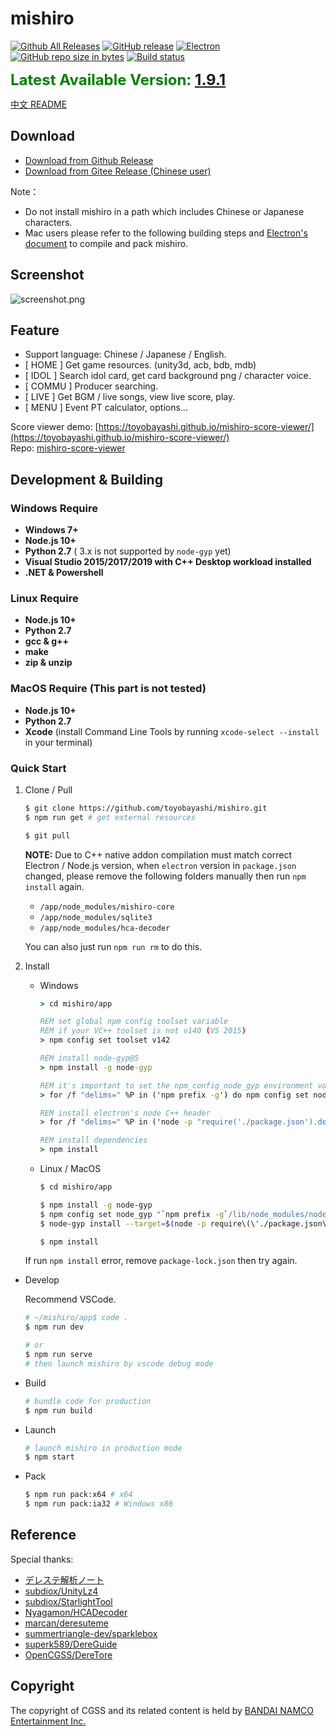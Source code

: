 # mishiro
[![Github All Releases](https://img.shields.io/github/downloads/toyobayashi/mishiro/total.svg)](https://github.com/toyobayashi/mishiro/releases)
[![GitHub release](https://img.shields.io/github/release/toyobayashi/mishiro.svg)](https://github.com/toyobayashi/mishiro/releases)
[![Electron](https://img.shields.io/badge/dynamic/json.svg?label=electron&url=https%3A%2F%2Fraw.githubusercontent.com%2Ftoyobayashi%2Fmishiro%2Fmaster%2Fapp%2Fpackage.json&query=%24.devDependencies.electron&colorB=9feaf9)](https://electronjs.org/)
[![GitHub repo size in bytes](https://img.shields.io/github/repo-size/toyobayashi/mishiro.svg)](https://github.com/toyobayashi/mishiro/archive/master.zip)
[![Build status](https://travis-ci.com/toyobayashi/mishiro.svg?branch=master)](https://travis-ci.com/toyobayashi/mishiro/)
<!-- [![Build status](https://ci.appveyor.com/api/projects/status/qv7x4qj669pyolfi/branch/master?svg=true)](https://ci.appveyor.com/project/toyobayashi/mishiro/branch/master) -->
<!-- [![Vue](https://img.shields.io/badge/dynamic/json.svg?label=vue&url=https%3A%2F%2Fraw.githubusercontent.com%2Ftoyobayashi%2Fmishiro%2Fmaster%2Fapp%2Fpackage.json&query=%24.dependencies.vue&colorB=41b883)](https://vuejs.org/)
[![Webpack](https://img.shields.io/badge/dynamic/json.svg?label=webpack&url=https%3A%2F%2Fraw.githubusercontent.com%2Ftoyobayashi%2Fmishiro%2Fmaster%2Fapp%2Fpackage.json&query=%24.devDependencies.webpack&colorB=55a7dd)](https://webpack.js.org/) -->

<font color="green" size=5>**Latest Available Version: [1.9.1](https://github.com/toyobayashi/mishiro/releases/tag/v1.9.1)**</font>

[中文 README](https://github.com/toyobayashi/mishiro/blob/master/README_CN.md)

## Download

* [Download from Github Release](https://github.com/toyobayashi/mishiro/releases)  
* [Download from Gitee Release (Chinese user)](https://gitee.com/toyobayashi/mishiro/releases)  

Note：

* Do not install mishiro in a path which includes Chinese or Japanese characters.
* Mac users please refer to the following building steps and [Electron's document](http://electronjs.org/docs/tutorial/application-distribution) to compile and pack mishiro.

## Screenshot

![screenshot.png](https://github.com/toyobayashi/mishiro/raw/master/img/screenshot.png)

## Feature

* Support language: Chinese / Japanese / English.
* [ HOME ] Get game resources. (unity3d, acb, bdb, mdb)
* [ IDOL ] Search idol card, get card background png / character voice.
* [ COMMU ] Producer searching.
* [ LIVE ] Get BGM / live songs, view live score, play.
* [ MENU ] Event PT calculator, options...

Score viewer demo: [https://toyobayashi.github.io/mishiro-score-viewer/](https://toyobayashi.github.io/mishiro-score-viewer/)  
Repo: [mishiro-score-viewer](https://github.com/toyobayashi/mishiro-score-viewer)

<!-- * [ IDOL ] Search idol card and download card background png from [starlight.kirara.ca](https://starlight.kirara.ca/) or character voice from game server. -->

## Development & Building

### Windows Require

* __Windows 7+__
* __Node.js 10+__
* __Python 2.7__ ( 3.x is not supported by `node-gyp` yet)
* __Visual Studio 2015/2017/2019 with C++ Desktop workload installed__
* __.NET & Powershell__  

### Linux Require

* __Node.js 10+__
* __Python 2.7__
* __gcc & g++__
* __make__
* __zip & unzip__

### MacOS Require (This part is not tested)
 
* __Node.js 10+__
* __Python 2.7__
* __Xcode__ (install Command Line Tools by running ```xcode-select --install``` in your terminal)

### Quick Start

1. Clone / Pull  

    ``` bash 
    $ git clone https://github.com/toyobayashi/mishiro.git
    $ npm run get # get external resources

    $ git pull
    ```

    **NOTE:** Due to C++ native addon compilation must match correct Electron / Node.js version, when `electron` version in `package.json` changed, please remove the following folders manually then run `npm install` again.

    * `/app/node_modules/mishiro-core`
    * `/app/node_modules/sqlite3`
    * `/app/node_modules/hca-decoder`

    You can also just run `npm run rm` to do this.

2. Install  

    * Windows

        ``` bat
        > cd mishiro/app

        REM set global npm config toolset variable
        REM if your VC++ toolset is not v140 (VS 2015)
        > npm config set toolset v142

        REM install node-gyp@5
        > npm install -g node-gyp

        REM it's important to set the npm_config_node_gyp environment variable to tell npm using global installed node-gyp
        > for /f "delims=" %P in ('npm prefix -g') do npm config set node_gyp "%P\node_modules\node-gyp\bin\node-gyp.js"

        REM install electron's node C++ header
        > for /f "delims=" %P in ('node -p "require('./package.json').devDependencies.electron"') do node-gyp install --target=%P --dist-url=https://atom.io/download/electron

        REM install dependencies
        > npm install
        ```
    
    * Linux / MacOS

        ``` bash
        $ cd mishiro/app

        $ npm install -g node-gyp
        $ npm config set node_gyp "`npm prefix -g`/lib/node_modules/node-gyp/bin/node-gyp.js"
        $ node-gyp install --target=$(node -p require\(\'./package.json\'\).devDependencies.electron) --dist-url=https://atom.io/download/electron

        $ npm install
        ```

    If run `npm install` error, remove `package-lock.json` then try again.

* Develop

    Recommend VSCode.
    
    ``` bash
    # ~/mishiro/app$ code .
    $ npm run dev

    # or
    $ npm run serve
    # then launch mishiro by vscode debug mode
    ```

* Build  

    ``` bash
    # bundle code for production
    $ npm run build
    ```

* Launch  

    ``` bash
    # launch mishiro in production mode
    $ npm start
    ```

* Pack

    ``` bash
    $ npm run pack:x64 # x64 
    $ npm run pack:ia32 # Windows x86
    ```

## Reference
Special thanks:   
* [デレステ解析ノート](https://subdiox.github.io/deresute/)
* [subdiox/UnityLz4](https://github.com/subdiox/UnityLz4)
* [subdiox/StarlightTool](https://github.com/subdiox/StarlightTool)
* [Nyagamon/HCADecoder](https://github.com/Nyagamon/HCADecoder)
* [marcan/deresuteme](https://github.com/marcan/deresuteme)
* [summertriangle-dev/sparklebox](https://github.com/summertriangle-dev/sparklebox)
* [superk589/DereGuide](https://github.com/superk589/DereGuide)
* [OpenCGSS/DereTore](https://github.com/OpenCGSS/DereTore)


## Copyright
The copyright of CGSS and its related content is held by [BANDAI NAMCO Entertainment Inc.](https://bandainamcoent.co.jp/)  
